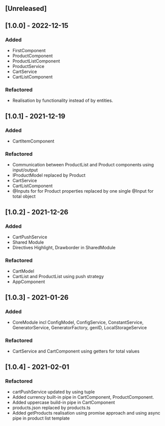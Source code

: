 ## [Unreleased]

## [1.0.0] - 2022-12-15

### Added

- FirstComponent
- ProductComponent
- ProductListComponent
- ProductService
- CartService
- CartListComponent

### Refactored

- Realisation by functionality instead of by entities.

## [1.0.1] - 2021-12-19

### Added

- CartItemComponent

### Refactored

- Communication between ProductList and Product components using input/output
- IProductModel replaced by Product
- CartService
- CartListComponent
- @Inputs for for Product properties replaced by one single @Input for total object

## [1.0.2] - 2021-12-26

### Added

- CartPushService
- Shared Module
- Directives Highlight, Drawborder in SharedModule

### Refactored

- CartModel
- CartList and ProductList using push strategy
- AppComponent

## [1.0.3] - 2021-01-26

### Added

- CoreModule incl ConfigModel, ConfigService, ConstantService, GeneratorService,
  GeneratorFactory, genID, LocalStorageService

### Refactored

- CartService and CartComponent using getters for total values

## [1.0.4] - 2021-02-01

### Refactored

- cartPushService updated by using tuple
- Added currency built-in pipe in CartComponent, ProductComponent.
- Added uppercase build-in pipe in CartComponent
- products.json replaced by products.ts
- Added getProducts realisation using promise approach and using async pipe in product list template
